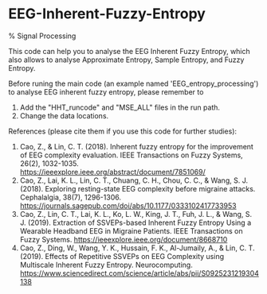 # EEG-Inherent-Fuzzy-Entropy
% Signal Processing

This code can help you to analyse the EEG Inherent Fuzzy Entropy, which also allows to analyse Approximate Entropy, Sample Entropy, and Fuzzy Entropy.

Before runing the main code (an example named 'EEG_entropy_processing') to analyse EEG inherent fuzzy entropy, please remember to
1. Add the "HHT_runcode" and "MSE_ALL" files in the run path.
2. Change the data locations.

References (please cite them if you use this code for further studies):
1. Cao, Z., & Lin, C. T. (2018). Inherent fuzzy entropy for the improvement of EEG complexity evaluation. IEEE Transactions on Fuzzy Systems, 26(2), 1032-1035.
https://ieeexplore.ieee.org/abstract/document/7851069/
2. Cao, Z., Lai, K. L., Lin, C. T., Chuang, C. H., Chou, C. C., & Wang, S. J. (2018). Exploring resting-state EEG complexity before migraine attacks. Cephalalgia, 38(7), 1296-1306.
https://journals.sagepub.com/doi/abs/10.1177/0333102417733953
3. Cao, Z., Lin, C. T., Lai, K. L., Ko, L. W., King, J. T., Fuh, J. L., & Wang, S. J. (2019). Extraction of SSVEPs-based Inherent Fuzzy Entropy Using a Wearable Headband EEG in Migraine Patients. IEEE Transactions on Fuzzy Systems.
https://ieeexplore.ieee.org/document/8668710
4. Cao, Z., Ding, W., Wang, Y. K., Hussain, F. K., Al-Jumaily, A., & Lin, C. T. (2019). Effects of Repetitive SSVEPs on EEG Complexity using Multiscale Inherent Fuzzy Entropy. Neurocomputing.
https://www.sciencedirect.com/science/article/abs/pii/S0925231219304138
